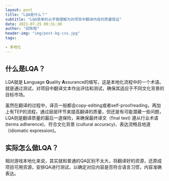 ```yaml
---
layout: post
title: "LQA是什么？"
subtitle: "LQA简单的从字面理解为对项目中翻译内容的质量保证"
date: 2021-07-25 09:31:30
author: "邱陈程"
header-img: "img/post-bg-css.jpg"
tags:

- 本地化
---
```


## 什么是LQA？

LQA就是 **L**anguage **Q**uality **A**ssurance的缩写，这是本地化流程中的一个术语。就是通过测试，对项目中翻译文本作出评估和测试，确保其适应于不同文化背景的目标市场。

虽然在翻译的过程中，译员一般都会copy-editing或者self-proofreading，再加上有TEP的流程，通过层层环节来提高翻译的质量，但还是有可能潜藏一些问题，LQA则是翻译质量的最后一道保险，来确保最终译文（final text) 遵从行业术语(terms adherence)、符合文化背景 (cultural accuracy)、表达流畅且地道（idiomatic expression)。

## 实际怎么做LQA？

相对游戏本地化来说，其实就和普通的QA区别不太大，将翻译好的资源，还原成项目可用资源，安排QA进行测试，以确定对应内容是否符合语言习惯，内容准确表达。

